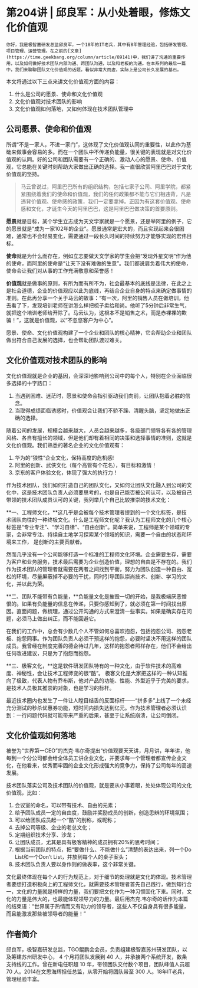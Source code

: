 # 第204讲 | 邱良军：从小处着眼，修炼文化价值观

    你好，我是极智嘉研发总监邱良军，一个18年的IT老兵，其中有8年管理经验，包括研发管理、项目管理、运营管理。在之前的[文章](https://time.geekbang.org/column/article/89141)中，我们讲了沟通的重要作用，以及如何做好技术团队内部沟通、跨团队沟通，以及和老板的沟通。在本系列的最后一篇中，我们来聊聊团队文化价值观的话题，看似非常大而虚，实际上是公司长久发展的基石。

本文将通过以下三点来讲文化价值观方面的内容：

1.  什么是公司的愿景、使命和文化价值观
2.  文化价值观对技术团队的影响
3.  文化价值观如何落地，又如何体现在技术团队管理中

## 公司愿景、使命和价值观

所谓“不是一家人，不进一家门”，这体现了文化价值观认同的重要性，以此作为基础来做事会容易的多。而在一个团队中不传递负能量，很关键的表现就是对文化价值观的认同。好的公司和团队需要有一个正确的、激动人心的愿景、使命、价值观，它总能在关键时刻帮助大家做出正确的选择。我一直很欣赏阿里巴巴对于文化价值观的坚持。

> 马云曾说过，阿里巴巴所有的组织结构，包括七家子公司、阿里学院，都紧紧围绕着我们的使命和价值观，我们的任何政策都不能与它们相违背，凡是违背价值观、使命感的政策，我们一定要拿掉。正因为有这套价值观、使命感和文化，才诞生今天的阿里巴巴，这是阿里巴巴做决策的首要原则。

**愿景**就是目标，某个学生立志成为天文学家就是一个愿景，还是举阿里的例子，它的愿景就是“成为一家102年的企业”。愿景通常是宏大的，而且实现起来会很困难，通常也不会轻易变化，需要通过一段长久时间的持续努力才能够实现的宏伟目标。

**使命**就是为什么而存在，例如立志要做天文学家的学生会把“发现外星文明”作为他的使命，而阿里的使命是“让天下没有难做的生意”。我们都说肩负着伟大的使命，使命会让我们对从事的工作充满敬意和荣誉感！

**价值观**就是做事的原则，有所为而有所不为，社会最基本的底线是法律，在此之上是社会道德，企业的价值观应以此为底线，再结合企业自身的特点来确定做事情的准则。在此再分享一个关于马云的故事：“有一次，阿里的销售人员在做培训，他去看了下，发现培训老师在讲怎么样把梳子卖给和尚。他听了5分钟后非常生气，就把这个培训老师给开除了。马云认为，这根本不是销售之术，而是赤裸裸的欺骗！”，这就是价值观，以“不忽悠客户为中心”。

愿景、使命、文化价值观构建了一个企业和团队的核心精神，它会帮助企业和团队做出符合自己发展的选择，也会帮助团队渡过难关。

## 文化价值观对技术团队的影响

文化价值观就是企业的基因，会深深地影响到公司中的每个人，特别在企业面临很多选择的十字路口：

1.  当遇到困难、迷茫时，愿景和使命会指引驱动我们向前，让团队抱着必胜的信念。
2.  当取得成绩面临诱惑时，价值观会让我们不骄不躁、清醒头脑，坚定地做出正确的选择。

随着公司的发展，规模会越来越大，人员会越来越多，各级部门领导各有各的管理风格、各自有擅长的领域，但是他们却有着相同的决策和选择事情的准则，这就是文化价值观。我们熟悉的著名企业的文化价值观有：

1.  华为的“狼性”企业文化，保持高度的危机感!
2.  阿里的创新、武侠文化（每个高管有个花名），有目标和激情！
3.  京东的客户体验文化，体现了强大的执行力！

作为技术团队，我们如何打造自己的团队文化，又如何让团队文化融入到公司的文化中，这是技术团队负责人必须要思考的，也是自己能否被公司认可，以及被自己带领的技术团队成员认可的关键，我列举几个自己比较推崇的技术文化：

**一、工程师文化，**这几乎是会被每个技术管理者提到的一个文化标签，是技术团队向往的一种终极文化。什么是工程师文化呢？我认为工程师文化的几个核心标签是“专业专注”、“学习自律”、“自由创新”。简单来说，工程师是某个领域的专家，会非常专注、持续自主地学习探索某个领域的知识，需要一个自由的状态和环境来工作， 是创新的主要贡献者。

然而几乎没有一个公司能够打造一个标准的工程师文化环境。企业需要生存，需要为客户和业务服务，技术最后需要为企业创造价值，理想的自由是不存在的。我们作为技术团队的管理者就需要在两者之间找到平衡，努力为团队创造一种自由、宽松的环境，尽量屏蔽掉不必要的干扰，同时引导团队崇尚技术、创新、学习的文化，并以此为荣。

**二、团队不能带有负能量，**负能量文化是摧毁一切的开始，是我极端厌恶憎恨的。如果有负能量的信息在传递，只要你感知到了，就必须在第一时间找出原因。直面问题，做梳理，通过公开沟通的方式来澄清一些事实。如果是确实存在问题，必须马上做出纠正，而不能回避它。

在我们的工作中，总会有少数几个人不管如何总喜欢抱怨，包括抱怨公司、抱怨老板、抱怨同事。作为团队负责人必须干预这样的抱怨，必要时坚决不用这样的团队成员。我曾经在制度完善的德企待过几年，这样的抱怨者照样存在，他们不会给出任何改进建议，只是为了抱怨而抱怨。

**三、极客文化，**这是软件研发团队特有的一种文化，由于软件技术的高难度、神秘性，会让技术工程师变的很“酷”。 极客文化是大家把这样的一种认知推向了极致，代表人物有乔布斯，他对产品的功能、性能、外型近乎于完美的要求，是技术人员极其推崇的对象，也是学习的标杆。

最近技术圈内也发生了一件让人瞠目结舌的反面标杆——“拼多多”上线了一个未经充分测试的秒杀优惠券功能，短时间内损失达到亿元。作为技术管理者必须认识到：一行问题代码就可能带来严重的后果，甚至于让系统崩溃，让公司倒闭。

## 文化价值观如何落地

被誉为“世界第一CEO”的杰克·韦尔奇提出“价值观要天天讲，月月讲，年年讲，他每到一个分公司都会给全体员工讲企业文化，并要求每一个管理者都宣传企业文化，在他看来，优秀而牢固的企业文化形成强大的竞争力，保持了公司每年的高速发展。

技术团队落实公司及技术团队的价值观，就是要从小事着眼，处处体现公司的文化价值观，比如：

1.  会议室的命名，可以带有技术、自由的元素；
2.  给予团队成员一定的自由度，鼓励并奖励成员的创新，创造思辨的环境氛围；
3.  可以给团队成员起一个“酷”的别称，或昵称；
4.  去掉公司等级、企业的老总文化；
5.  定期组织技术分享、沙龙；
6.  让团队成员，尤其是具有极客精神的成员拥有20%的思考时间；
7.  根据当前团队的特点，把“要做什么、不能做什么”清楚的表达出来，列一个Do List和一个Don’t List，并放到每个人的桌子案头；
8.  技术团队负责人要以身作则的做表率，这个非常关键。

文化最终体现在每个人的行为规范上，对于细节的处理就是文化的体现。技术管理者要想打造积极向上的工程师文化，就需要技术管理者首先自己践行，做到知行合一，文化的力量就是榜样的力量，我们要把文化作为一种习惯固化下来。同时，文化的力量是伟大的，也最能体现领导力的力量。最后用杰克.韦尔奇的话作为本篇的结束语：“世界属于热情而又有动力的领导者，这些人不仅自身具有很多能量，而且能激发那些被领导者的能量！”

## 作者简介

邱良军，极智嘉研发总监，TGO鲲鹏会会员，负责组建极智嘉苏州研发团队，以及筹建苏州研发中心， 4 个月将团队发展到 40 人，并承接两个系统开发，数条支持线的工作。曾在新电任职超 10 年，带领团队交付数个项目，团队峰值人员超 70 人。2014在文思海辉担任总监，从零开始将团队带至 300 人。18年IT老兵，管理经验丰富。
    